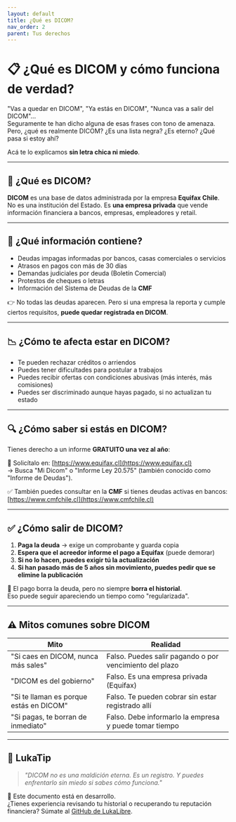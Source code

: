 ```yaml
---
layout: default
title: ¿Qué es DICOM?
nav_order: 2
parent: Tus derechos
---
```


# 📋 ¿Qué es DICOM y cómo funciona de verdad?

"Vas a quedar en DICOM", "Ya estás en DICOM", "Nunca vas a salir del DICOM"...  
Seguramente te han dicho alguna de esas frases con tono de amenaza.  
Pero, ¿qué es realmente DICOM? ¿Es una lista negra? ¿Es eterno? ¿Qué pasa si estoy ahí?

Acá te lo explicamos **sin letra chica ni miedo**.

---

## 🧠 ¿Qué es DICOM?

**DICOM** es una base de datos administrada por la empresa **Equifax Chile**.  
No es una institución del Estado. Es **una empresa privada** que vende información financiera a bancos, empresas, empleadores y retail.

---

## 📌 ¿Qué información contiene?

- Deudas impagas informadas por bancos, casas comerciales o servicios
- Atrasos en pagos con más de 30 días
- Demandas judiciales por deuda (Boletín Comercial)
- Protestos de cheques o letras
- Información del Sistema de Deudas de la **CMF**

👉 No todas las deudas aparecen. Pero si una empresa la reporta y cumple ciertos requisitos, **puede quedar registrada en DICOM**.

---

## 📉 ¿Cómo te afecta estar en DICOM?

- Te pueden rechazar créditos o arriendos
- Puedes tener dificultades para postular a trabajos
- Puedes recibir ofertas con condiciones abusivas (más interés, más comisiones)
- Puedes ser discriminado aunque hayas pagado, si no actualizan tu estado

---

## 🔍 ¿Cómo saber si estás en DICOM?

Tienes derecho a un informe **GRATUITO una vez al año**:

🧾 Solicítalo en: [https://www.equifax.cl](https://www.equifax.cl)  
→ Busca "Mi Dicom" o "Informe Ley 20.575" (también conocido como "Informe de Deudas").

✅ También puedes consultar en la **CMF** si tienes deudas activas en bancos:  
[https://www.cmfchile.cl](https://www.cmfchile.cl)

---

## ✅ ¿Cómo salir de DICOM?

1. **Paga la deuda** → exige un comprobante y guarda copia
2. **Espera que el acreedor informe el pago a Equifax** (puede demorar)
3. **Si no lo hacen, puedes exigir tú la actualización**
4. **Si han pasado más de 5 años sin movimiento, puedes pedir que se elimine la publicación**

🧠 El pago borra la deuda, pero no siempre **borra el historial**.  
Eso puede seguir apareciendo un tiempo como "regularizada".

---

## ⚠️ Mitos comunes sobre DICOM

| Mito                                | Realidad                                                 |
|-------------------------------------|-----------------------------------------------------------|
| "Si caes en DICOM, nunca más sales" | Falso. Puedes salir pagando o por vencimiento del plazo   |
| "DICOM es del gobierno"             | Falso. Es una empresa privada (Equifax)                   |
| "Si te llaman es porque estás en DICOM" | Falso. Te pueden cobrar sin estar registrado allí     |
| "Si pagas, te borran de inmediato" | Falso. Debe informarlo la empresa y puede tomar tiempo    |

---

## 🧠 LukaTip

> *"DICOM no es una maldición eterna. Es un registro. Y puedes enfrentarlo sin miedo si sabes cómo funciona."*

📌 Este documento está en desarrollo.  
¿Tienes experiencia revisando tu historial o recuperando tu reputación financiera? Súmate al [GitHub de LukaLibre](https://github.com/raestrada/lukalibre).
